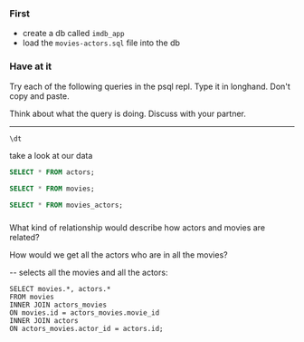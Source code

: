 ### First

* create a db called `imdb_app`
* load the `movies-actors.sql` file into the db

### Have at it 
Try each of the following queries in the psql repl. 
Type it in longhand. Don't copy and paste. 

Think about what the query is doing. Discuss with your partner.

---------

```sql
\dt
```

take a look at our data

```sql
SELECT * FROM actors;
```
```sql
SELECT * FROM movies;
```
```sql
SELECT * FROM movies_actors;
```

### 

What kind of relationship would describe how actors and movies are related?

How would we get all the actors who are in all the movies?


-- selects all the movies and all the actors:

```
SELECT movies.*, actors.*
FROM movies
INNER JOIN actors_movies
ON movies.id = actors_movies.movie_id
INNER JOIN actors
ON actors_movies.actor_id = actors.id;
```
